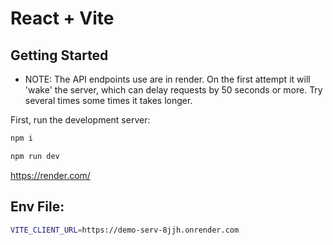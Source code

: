 # React + Vite

## Getting Started

- NOTE: The API endpoints use are in render. On the first attempt it will 'wake' the server, which can delay requests by 50 seconds or more. Try several times some times it takes longer.

First, run the development server:

```bash
npm i

npm run dev
```

https://render.com/


## Env File:
```bash
VITE_CLIENT_URL=https://demo-serv-8jjh.onrender.com
```
